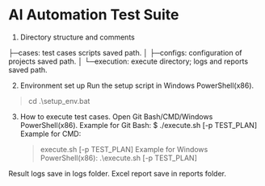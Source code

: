 AI Automation Test Suite
========================

1. Directory structure and comments

  ├─cases: test cases scripts saved path.
  │
  ├─configs: configuration of projects saved path.
  │
  └─execution: execute directory; logs and reports saved path.

2. Environment set up
  Run the setup script in Windows PowerShell(x86).
  > cd <ai-auto-test directory>
  > .\setup_env.bat

3. How to execute test cases.
  Open Git Bash/CMD/Windows PowerShell(x86).
  Example for Git Bash:
      $ ./execute.sh [-p TEST_PLAN]
  Example for CMD:
      > execute.sh [-p TEST_PLAN]
  Example for Windows PowerShell(x86):
      > .\execute.sh [-p TEST_PLAN]

  Result logs save in logs folder.
  Excel report save in reports folder.
